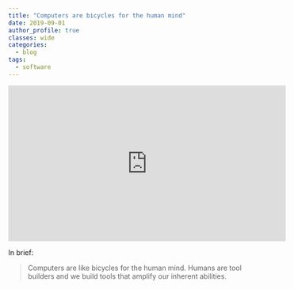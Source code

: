 ```yaml
---
title: "Computers are bicycles for the human mind"
date: 2019-09-01
author_profile: true
classes: wide
categories:
  - blog
tags:
  - software
---
```


<iframe width="560" height="315" src="https://www.youtube-nocookie.com/embed/rTRzYjoZhIY" frameborder="0" allow="accelerometer; autoplay; encrypted-media; gyroscope; picture-in-picture" allowfullscreen></iframe>

<br/>

In brief:
> Computers are like bicycles for the human mind. Humans are tool builders and we build tools that amplify our inherent abilities. 
